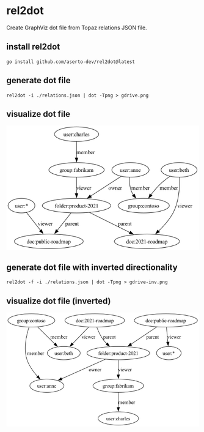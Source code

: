 # rel2dot

Create GraphViz dot file from Topaz relations JSON file.

## install rel2dot

```
go install github.com/aserto-dev/rel2dot@latest
```

## generate dot file
```
rel2dot -i ./relations.json | dot -Tpng > gdrive.png
```

## visualize dot file

![result](./gdrive.png)

## generate dot file with inverted directionality

```
rel2dot -f -i ./relations.json | dot -Tpng > gdrive-inv.png
```
## visualize dot file (inverted)

![result](./gdrive-inv.png)
